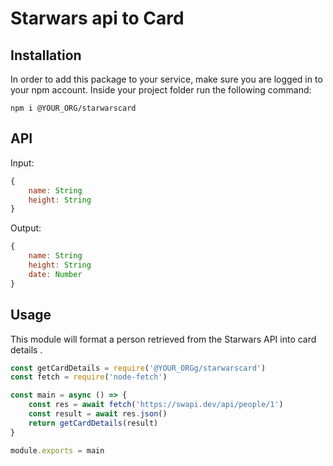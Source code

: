 # Starwars api to Card

## Installation
In order to add this package to your service, make sure you are logged in to your npm account. Inside your project folder run the following command:
```
npm i @YOUR_ORG/starwarscard
```

## API
Input:
```js
{ 
    name: String
    height: String  
}
```

Output:
```js
{
    name: String
    height: String
    date: Number
}

```


## Usage
This module will format a person retrieved from the Starwars API into card details .
```js
const getCardDetails = require('@YOUR_ORGg/starwarscard')
const fetch = require('node-fetch')

const main = async () => {
    const res = await fetch('https://swapi.dev/api/people/1')
    const result = await res.json()
    return getCardDetails(result)
}

module.exports = main
```